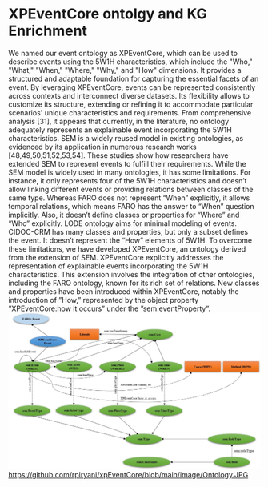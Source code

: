 # XPEventCore ontolgy and KG Enrichment
We named our event ontology as XPEventCore, which can be used to describe events using the 5W1H characteristics, which include the "Who," "What," "When," "Where," "Why," and "How" dimensions.  It provides a structured and adaptable foundation for capturing the essential facets of an event. By leveraging XPEventCore, events can be represented consistently  across contexts and interconnect diverse datasets. Its flexibility allows to customize its structure, extending or refining it to accommodate particular scenarios' unique characteristics and requirements. 
From comprehensive analysis [31], it appears that currently, in the literature, no ontology adequately represents an explainable event incorporating the 5W1H characteristics. SEM is a widely reused model in existing ontologies, as evidenced by its application in numerous research works [48,49,50,51,52,53,54]. These studies show how researchers have extended SEM to represent events to fulfill their requirements. While the SEM model is widely used in many ontologies, it has some limitations. For instance, it only represents four of the 5W1H characteristics and doesn’t allow linking different events or providing relations between classes of the same type. Whereas FARO does not represent “When” explicitly, it allows temporal relations, which means FARO has the answer to “When” question implicitly. Also, it doesn’t define classes or properties for “Where” and “Who” explicitly. LODE ontology aims for minimal modeling of events. CIDOC-CRM has many classes and properties, but only a subset defines the event. It doesn’t represent the “How” elements of 5W1H. To overcome these limitations, we have developed XPEventCore, an ontology derived from the extension of SEM. XPEventCore explicitly addresses the representation of explainable events incorporating the 5W1H characteristics. This extension involves the integration of other ontologies, including the FARO ontology, known for its rich set of relations. New classes and properties have been introduced within XPEventCore, notably the introduction of ”How,” represented by the object property ”XPEventCore:how it occurs” under the ”sem:eventProperty”.
![alt text](https://github.com/rpiryani/xpEventCore/blob/main/image/Ontology.JPG?raw=true)
https://github.com/rpiryani/xpEventCore/blob/main/image/Ontology.JPG
